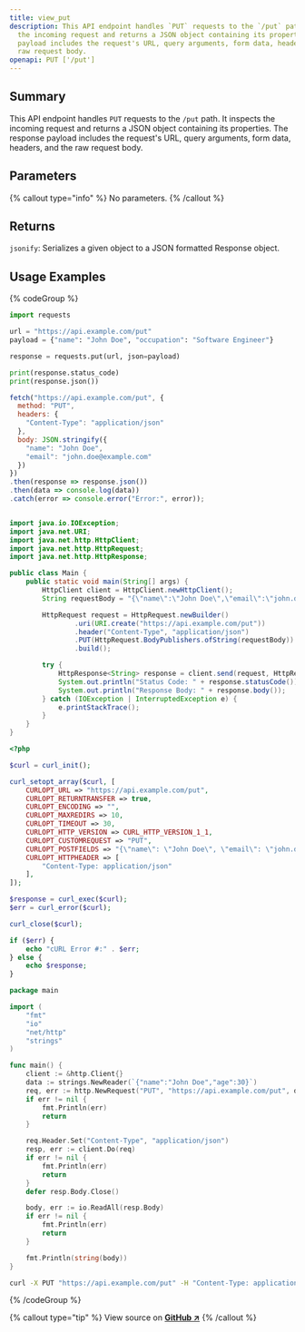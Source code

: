 ```yaml
---
title: view_put
description: This API endpoint handles `PUT` requests to the `/put` path. It inspects
  the incoming request and returns a JSON object containing its properties. The response
  payload includes the request's URL, query arguments, form data, headers, and the
  raw request body.
openapi: PUT ['/put']
---
```

## Summary
This API endpoint handles `PUT` requests to the `/put` path. It inspects the incoming request and returns a JSON object containing its properties. The response payload includes the request's URL, query arguments, form data, headers, and the raw request body.

## Parameters
{% callout type="info" %}
No parameters.
{% /callout %}

## Returns
`jsonify`: Serializes a given object to a JSON formatted Response object.

## Usage Examples
{% codeGroup %}

```python {% filename="Python" showLineNumbers=true %}
import requests

url = "https://api.example.com/put"
payload = {"name": "John Doe", "occupation": "Software Engineer"}

response = requests.put(url, json=payload)

print(response.status_code)
print(response.json())
```

```javascript {% filename="JavaScript" showLineNumbers=true %}
fetch("https://api.example.com/put", {
  method: "PUT",
  headers: {
    "Content-Type": "application/json"
  },
  body: JSON.stringify({
    "name": "John Doe",
    "email": "john.doe@example.com"
  })
})
.then(response => response.json())
.then(data => console.log(data))
.catch(error => console.error("Error:", error));
```

```java {% filename="Java" showLineNumbers=true %}

import java.io.IOException;
import java.net.URI;
import java.net.http.HttpClient;
import java.net.http.HttpRequest;
import java.net.http.HttpResponse;

public class Main {
    public static void main(String[] args) {
        HttpClient client = HttpClient.newHttpClient();
        String requestBody = "{\"name\":\"John Doe\",\"email\":\"john.doe@example.com\"}";

        HttpRequest request = HttpRequest.newBuilder()
                .uri(URI.create("https://api.example.com/put"))
                .header("Content-Type", "application/json")
                .PUT(HttpRequest.BodyPublishers.ofString(requestBody))
                .build();

        try {
            HttpResponse<String> response = client.send(request, HttpResponse.BodyHandlers.ofString());
            System.out.println("Status Code: " + response.statusCode());
            System.out.println("Response Body: " + response.body());
        } catch (IOException | InterruptedException e) {
            e.printStackTrace();
        }
    }
}

```

```php {% filename="PHP" showLineNumbers=true %}
<?php

$curl = curl_init();

curl_setopt_array($curl, [
    CURLOPT_URL => "https://api.example.com/put",
    CURLOPT_RETURNTRANSFER => true,
    CURLOPT_ENCODING => "",
    CURLOPT_MAXREDIRS => 10,
    CURLOPT_TIMEOUT => 30,
    CURLOPT_HTTP_VERSION => CURL_HTTP_VERSION_1_1,
    CURLOPT_CUSTOMREQUEST => "PUT",
    CURLOPT_POSTFIELDS => "{\"name\": \"John Doe\", \"email\": \"john.doe@example.com\"}",
    CURLOPT_HTTPHEADER => [
        "Content-Type: application/json"
    ],
]);

$response = curl_exec($curl);
$err = curl_error($curl);

curl_close($curl);

if ($err) {
    echo "cURL Error #:" . $err;
} else {
    echo $response;
}

```

```go {% filename="GO" showLineNumbers=true %}
package main

import (
	"fmt"
	"io"
	"net/http"
	"strings"
)

func main() {
	client := &http.Client{}
	data := strings.NewReader(`{"name":"John Doe","age":30}`)
	req, err := http.NewRequest("PUT", "https://api.example.com/put", data)
	if err != nil {
		fmt.Println(err)
		return
	}

	req.Header.Set("Content-Type", "application/json")
	resp, err := client.Do(req)
	if err != nil {
		fmt.Println(err)
		return
	}
	defer resp.Body.Close()

	body, err := io.ReadAll(resp.Body)
	if err != nil {
		fmt.Println(err)
		return
	}

	fmt.Println(string(body))
}

```

```bash {% filename="cURL" showLineNumbers=true %}
curl -X PUT "https://api.example.com/put" -H "Content-Type: application/json" -d "{\"name\": \"John Doe\", \"email\": \"john.doe@example.com\"}"
```
{% /codeGroup %}

{% callout type="tip" %}
View source on [**GitHub ↗**](https://github.com/giannihart/httpbin/blob/master/httpbin/core.py#L432-L447)
{% /callout %}